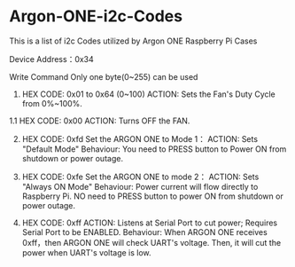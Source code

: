 # Argon-ONE-i2c-Codes
This is a list of i2c Codes utilized by Argon ONE Raspberry Pi Cases

Device Address：0x34


Write Command
Only one byte(0~255) can be used


1.  HEX CODE: 0x01 to 0x64 (0~100)
ACTION: Sets the Fan's Duty Cycle from 0%~100%.

1.1 HEX CODE: 0x00
ACTION: Turns OFF the FAN.


2.  HEX CODE: 0xfd
Set the ARGON ONE to Mode 1：
ACTION: Sets "Default Mode"
Behaviour: You need to PRESS button to Power ON from shutdown or power outage.


3.  HEX CODE: 0xfe
Set the ARGON ONE to mode 2：
ACTION: Sets "Always ON Mode"
Behaviour: Power current will flow directly to Raspberry Pi. NO need to PRESS button to power ON from shutdown or power outage.


4.  HEX CODE: 0xff
ACTION: Listens at Serial Port to cut power; Requires Serial Port to be ENABLED.
Behaviour: When ARGON ONE receives 0xff，then ARGON ONE will check UART's voltage.
Then, it will cut the power when UART's voltage is low.

